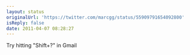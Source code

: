 ```yaml
---
layout: status
originalUrl: 'https://twitter.com/marcgg/status/55909791654092800'
isReply: false
date: 2011-04-07 08:28:27
---
```


Try hitting "Shift+?" in Gmail
